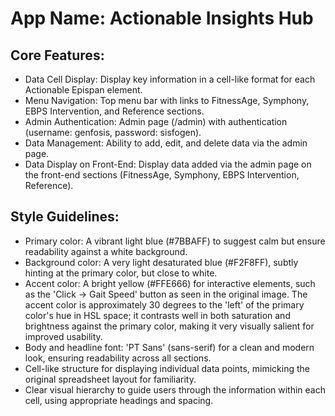 # **App Name**: Actionable Insights Hub

## Core Features:

- Data Cell Display: Display key information in a cell-like format for each Actionable Epispan element.
- Menu Navigation: Top menu bar with links to FitnessAge, Symphony, EBPS Intervention, and Reference sections.
- Admin Authentication: Admin page (/admin) with authentication (username: genfosis, password: sisfogen).
- Data Management: Ability to add, edit, and delete data via the admin page.
- Data Display on Front-End: Display data added via the admin page on the front-end sections (FitnessAge, Symphony, EBPS Intervention, Reference).

## Style Guidelines:

- Primary color: A vibrant light blue (#7BBAFF) to suggest calm but ensure readability against a white background.
- Background color: A very light desaturated blue (#F2F8FF), subtly hinting at the primary color, but close to white.
- Accent color: A bright yellow (#FFE666) for interactive elements, such as the 'Click -> Gait Speed' button as seen in the original image. The accent color is approximately 30 degrees to the 'left' of the primary color's hue in HSL space; it contrasts well in both saturation and brightness against the primary color, making it very visually salient for improved usability.
- Body and headline font: 'PT Sans' (sans-serif) for a clean and modern look, ensuring readability across all sections.
- Cell-like structure for displaying individual data points, mimicking the original spreadsheet layout for familiarity.
- Clear visual hierarchy to guide users through the information within each cell, using appropriate headings and spacing.